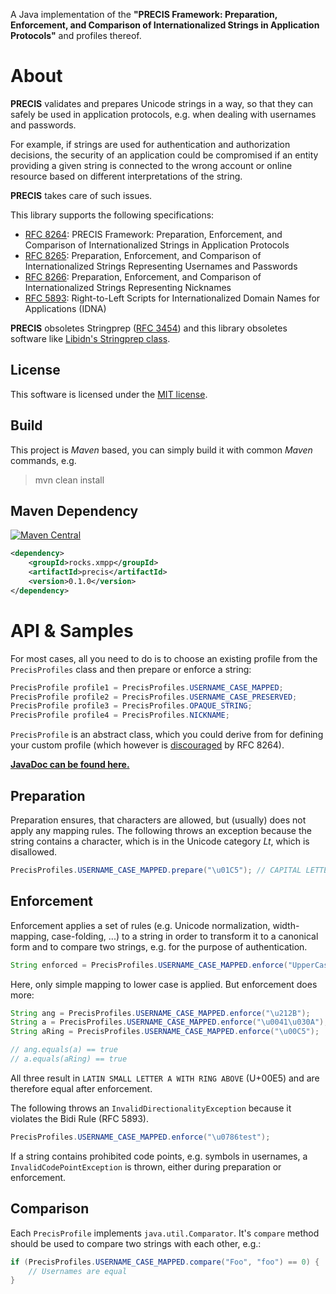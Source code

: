 A Java implementation of the **"PRECIS Framework: Preparation, Enforcement, and Comparison of Internationalized Strings in Application Protocols"** and profiles thereof.

# About

**PRECIS** validates and prepares Unicode strings in a way, so that they can safely be used in application protocols, e.g. when dealing with usernames and passwords.

For example, if strings are used for authentication and authorization decisions, the security of an application could be compromised if an entity
providing a given string is connected to the wrong account or online resource based on different interpretations of the string.

**PRECIS** takes care of such issues.

This library supports the following specifications:

* [RFC 8264](https://tools.ietf.org/html/rfc8264): PRECIS Framework: Preparation, Enforcement, and Comparison of Internationalized Strings in Application Protocols
* [RFC 8265](https://tools.ietf.org/html/rfc8265): Preparation, Enforcement, and Comparison of Internationalized Strings Representing Usernames and Passwords
* [RFC 8266](https://tools.ietf.org/html/rfc8266): Preparation, Enforcement, and Comparison of Internationalized Strings Representing Nicknames
* [RFC 5893](https://tools.ietf.org/html/rfc5893): Right-to-Left Scripts for Internationalized Domain Names for Applications (IDNA)

**PRECIS** obsoletes Stringprep ([RFC 3454](https://tools.ietf.org/html/rfc3454)) and this library obsoletes software like [Libidn's Stringprep class](http://www.gnu.org/software/libidn/javadoc/gnu/inet/encoding/Stringprep.html).

## License

This software is licensed under the [MIT license](https://opensource.org/licenses/MIT).

## Build

This project is *Maven* based, you can simply build it with common *Maven* commands, e.g.
> mvn clean install

## Maven Dependency

[![Maven Central](http://img.shields.io/maven-central/v/rocks.xmpp/precis.svg?style=flat)](https://maven-badges.herokuapp.com/maven-central/rocks.xmpp/precis)

```xml
<dependency>
    <groupId>rocks.xmpp</groupId>
    <artifactId>precis</artifactId>
    <version>0.1.0</version>
</dependency>
```

# API & Samples

For most cases, all you need to do is to choose an existing profile from the `PrecisProfiles` class and then prepare or enforce a string:

```java
PrecisProfile profile1 = PrecisProfiles.USERNAME_CASE_MAPPED;
PrecisProfile profile2 = PrecisProfiles.USERNAME_CASE_PRESERVED;
PrecisProfile profile3 = PrecisProfiles.OPAQUE_STRING;
PrecisProfile profile4 = PrecisProfiles.NICKNAME;
```

`PrecisProfile` is an abstract class, which you could derive from for defining your custom profile (which however is [discouraged](https://tools.ietf.org/html/rfc8264#section-5.1) by RFC 8264).

**[JavaDoc can be found here.](http://sco0ter.bitbucket.io/precis/)**

## Preparation

Preparation ensures, that characters are allowed, but (usually) does not apply any mapping rules. The following throws an exception because the string contains a character, which is in the Unicode category *Lt*, which is disallowed.

```java
PrecisProfiles.USERNAME_CASE_MAPPED.prepare("\u01C5"); // CAPITAL LETTER D WITH SMALL LETTER Z WITH CARON
```

## Enforcement

Enforcement applies a set of rules (e.g. Unicode normalization, width-mapping, case-folding, ...) to a string in order to transform it to a canonical form and to compare two strings, e.g. for the purpose of authentication.

```java
String enforced = PrecisProfiles.USERNAME_CASE_MAPPED.enforce("UpperCaseUsername"); // => uppercaseusername
```

Here, only simple mapping to lower case is applied. But enforcement does more:

```java
String ang = PrecisProfiles.USERNAME_CASE_MAPPED.enforce("\u212B");     // ANGSTROM SIGN
String a = PrecisProfiles.USERNAME_CASE_MAPPED.enforce("\u0041\u030A"); // LATIN CAPITAL LETTER A + COMBINING RING ABOVE
String aRing = PrecisProfiles.USERNAME_CASE_MAPPED.enforce("\u00C5");   // LATIN CAPITAL LETTER A WITH RING ABOVE

// ang.equals(a) == true
// a.equals(aRing) == true
```

All three result in `LATIN SMALL LETTER A WITH RING ABOVE` (U+00E5) and are therefore equal after enforcement.

The following throws an `InvalidDirectionalityException` because it violates the Bidi Rule (RFC 5893).

```java
PrecisProfiles.USERNAME_CASE_MAPPED.enforce("\u0786test");
```

If a string contains prohibited code points, e.g. symbols in usernames, a `InvalidCodePointException` is thrown, either during preparation or enforcement.

## Comparison

Each `PrecisProfile` implements `java.util.Comparator`. It's `compare` method should be used to compare two strings with each other, e.g.:

```java
if (PrecisProfiles.USERNAME_CASE_MAPPED.compare("Foo", "foo") == 0) {
    // Usernames are equal
}
```